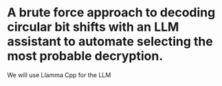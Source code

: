 # A brute force approach to decoding circular bit shifts with an LLM assistant to automate selecting the most probable decryption.
We will use Llamma Cpp for the LLM 
